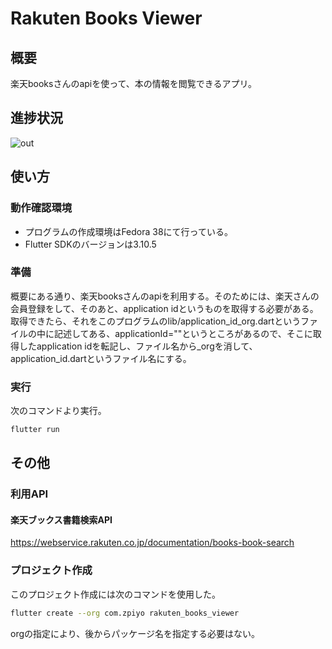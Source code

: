 # Rakuten Books Viewer

## 概要

楽天booksさんのapiを使って、本の情報を閲覧できるアプリ。

## 進捗状況

![out](https://user-images.githubusercontent.com/124037274/250350201-d5d86167-5106-49d1-9dea-a72737671bb8.gif)


## 使い方

### 動作確認環境

- プログラムの作成環境はFedora 38にて行っている。
- Flutter SDKのバージョンは3.10.5

### 準備

概要にある通り、楽天booksさんのapiを利用する。そのためには、楽天さんの会員登録をして、そのあと、application idというものを取得する必要がある。取得できたら、それをこのプログラムのlib/application_id_org.dartというファイルの中に記述してある、applicationId=""というところがあるので、そこに取得したapplication idを転記し、ファイル名から_orgを消して、application_id.dartというファイル名にする。

### 実行

次のコマンドより実行。

```sh
flutter run
```

## その他

### 利用API

#### 楽天ブックス書籍検索API

https://webservice.rakuten.co.jp/documentation/books-book-search

### プロジェクト作成

このプロジェクト作成には次のコマンドを使用した。

```sh
flutter create --org com.zpiyo rakuten_books_viewer
```

orgの指定により、後からパッケージ名を指定する必要はない。